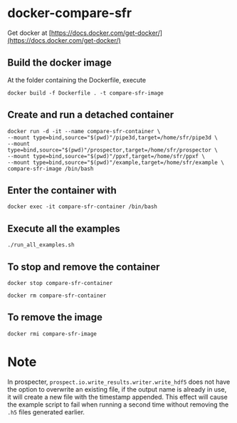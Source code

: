 
# docker-compare-sfr

Get docker at [https://docs.docker.com/get-docker/](https://docs.docker.com/get-docker/)

## Build the docker image
At the folder containing the Dockerfile, execute
```
docker build -f Dockerfile . -t compare-sfr-image
```

## Create and run a detached container

```
docker run -d -it --name compare-sfr-container \
--mount type=bind,source="$(pwd)"/pipe3d,target=/home/sfr/pipe3d \
--mount type=bind,source="$(pwd)"/prospector,target=/home/sfr/prospector \
--mount type=bind,source="$(pwd)"/ppxf,target=/home/sfr/ppxf \
--mount type=bind,source="$(pwd)"/example,target=/home/sfr/example \
compare-sfr-image /bin/bash
```

## Enter the container with
```
docker exec -it compare-sfr-container /bin/bash
```

## Execute all the examples
```
./run_all_examples.sh
```

## To stop and remove the container
```
docker stop compare-sfr-container

docker rm compare-sfr-container
```

## To remove the image
```
docker rmi compare-sfr-image
```

# Note
In prospecter, `prospect.io.write_results.writer.write_hdf5` does not have the option to overwrite an existing file, if the output name is already in use, it will create a new file with the timestamp appended. This effect will cause the example script to fail when running a second time without removing the `.h5` files generated earlier.
